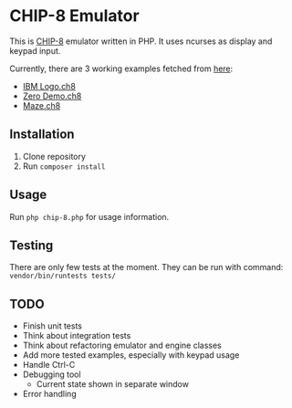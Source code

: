 CHIP-8 Emulator
===============

This is [CHIP-8](https://en.wikipedia.org/wiki/CHIP-8) emulator written in PHP. It uses ncurses as display and keypad
input.

Currently, there are 3 working examples fetched from [here](https://github.com/dmatlack/chip8):
* [IBM Logo.ch8](examples/IBM%20Logo.ch8)
* [Zero Demo.ch8](examples/Zero%20Demo.ch8)
* [Maze.ch8](examples/Maze.ch8)

Installation
------------

1. Clone repository
2. Run `composer install`

Usage
-----

Run `php chip-8.php` for usage information.

Testing
-------

There are only few tests at the moment. They can be run with command: `vendor/bin/runtests tests/`

TODO
----

* Finish unit tests
* Think about integration tests
* Think about refactoring emulator and engine classes
* Add more tested examples, especially with keypad usage
* Handle Ctrl-C
* Debugging tool
  * Current state shown in separate window
* Error handling
